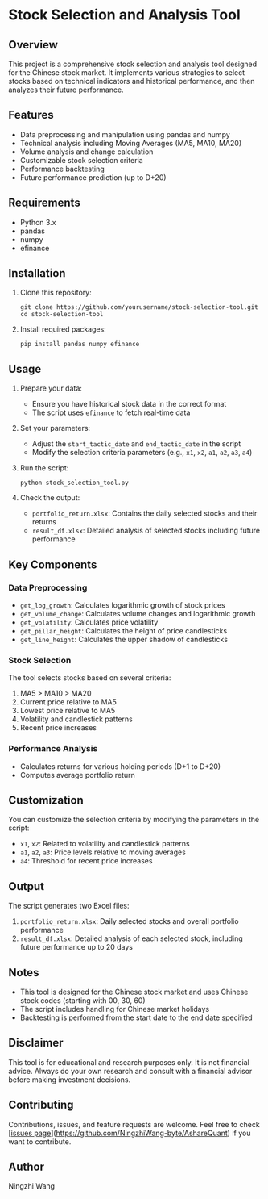 # Stock Selection and Analysis Tool

## Overview
This project is a comprehensive stock selection and analysis tool designed for the Chinese stock market. It implements various strategies to select stocks based on technical indicators and historical performance, and then analyzes their future performance.

## Features
- Data preprocessing and manipulation using pandas and numpy
- Technical analysis including Moving Averages (MA5, MA10, MA20)
- Volume analysis and change calculation
- Customizable stock selection criteria
- Performance backtesting
- Future performance prediction (up to D+20)

## Requirements
- Python 3.x
- pandas
- numpy
- efinance

## Installation
1. Clone this repository:
   ```
   git clone https://github.com/yourusername/stock-selection-tool.git
   cd stock-selection-tool
   ```

2. Install required packages:
   ```
   pip install pandas numpy efinance
   ```

## Usage
1. Prepare your data:
   - Ensure you have historical stock data in the correct format
   - The script uses `efinance` to fetch real-time data

2. Set your parameters:
   - Adjust the `start_tactic_date` and `end_tactic_date` in the script
   - Modify the selection criteria parameters (e.g., `x1`, `x2`, `a1`, `a2`, `a3`, `a4`)

3. Run the script:
   ```
   python stock_selection_tool.py
   ```

4. Check the output:
   - `portfolio_return.xlsx`: Contains the daily selected stocks and their returns
   - `result_df.xlsx`: Detailed analysis of selected stocks including future performance

## Key Components

### Data Preprocessing
- `get_log_growth`: Calculates logarithmic growth of stock prices
- `get_volume_change`: Calculates volume changes and logarithmic growth
- `get_volatility`: Calculates price volatility
- `get_pillar_height`: Calculates the height of price candlesticks
- `get_line_height`: Calculates the upper shadow of candlesticks

### Stock Selection
The tool selects stocks based on several criteria:
1. MA5 > MA10 > MA20
2. Current price relative to MA5
3. Lowest price relative to MA5
4. Volatility and candlestick patterns
5. Recent price increases

### Performance Analysis
- Calculates returns for various holding periods (D+1 to D+20)
- Computes average portfolio return

## Customization
You can customize the selection criteria by modifying the parameters in the script:
- `x1`, `x2`: Related to volatility and candlestick patterns
- `a1`, `a2`, `a3`: Price levels relative to moving averages
- `a4`: Threshold for recent price increases

## Output
The script generates two Excel files:
1. `portfolio_return.xlsx`: Daily selected stocks and overall portfolio performance
2. `result_df.xlsx`: Detailed analysis of each selected stock, including future performance up to 20 days

## Notes
- This tool is designed for the Chinese stock market and uses Chinese stock codes (starting with 00, 30, 60)
- The script includes handling for Chinese market holidays
- Backtesting is performed from the start date to the end date specified

## Disclaimer
This tool is for educational and research purposes only. It is not financial advice. Always do your own research and consult with a financial advisor before making investment decisions.


## Contributing
Contributions, issues, and feature requests are welcome. Feel free to check [[issues page](https://github.com/yourusername/stock-selection-tool/issues)](https://github.com/NingzhiWang-byte/AshareQuant) if you want to contribute.

## Author
Ningzhi Wang
